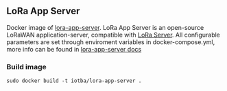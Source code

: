 ## LoRa App Server
Docker image of [lora-app-server](https://github.com/brocaar/lora-app-server). LoRa App Server is an open-source LoRaWAN application-server, compatible with [LoRa Server](https://github.com/brocaar/loraserver).
All configurable parameters are set through enviroment variables in docker-compose.yml, more info can be found in [lora-app-server docs](https://docs.loraserver.io/lora-app-server/)

### Build image
    sudo docker build -t iotba/lora-app-server .
